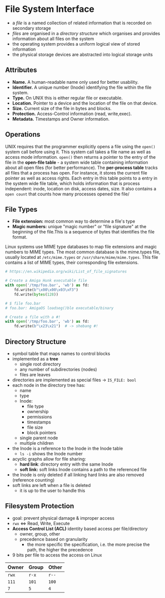 # File System Interface

- a *file* is a named collection of related information that is recorded on secondary storage
- *files* are organised in a *directory structure* which organises and provides information about all files on the system
- the operating system provides a uniform logical view of stored information
- the physical storage devices are abstracted into logical storage units

## Attributes

- **Name.** A human-readable name only used for better usability.
- **Identifier.** A unique number (Inode) identifying the file within the file system.
- **Type.** On UNIX this is either regular file or executable.
- **Location.** Pointer to a device and the location of the file on that device.
- **Size.** Current size of the file in bytes and blocks.
- **Protection.** Access-Control information (read, write,exec).
- **Metadata.** Timestamps and Owner information.

## Operations

UNIX requires that the programmer explicitly opens a file using the `open()` system call before using it. This system call takes a file name as well as access mode information. `open()` then returns a pointer to the entry of the file in the **open-file table** - a system wide table containing information about all open files (for better performance). The **per-process table** tracks all files that a process has open. For instance, it stores the current file pointer as well as access rights. Each entry in this table points to a entry in the system wide file table, which holds information that is process independent: inode, location on disk, access dates, size. It also contains a `open count` that counts how many processes opened the file/

## File Types

- **File extension:** most common way to determine a file's type
- **Magic numbers:** unique "magic number" or "file signature" at the beginning of the file.This is a sequence of bytes that identifies the file format.

Linux systems use MIME type databases to map file extensions and magic numbers to MIME types. The most common database is the mime.types file, usually located at `/etc/mime.types` or `/usr/share/mime/mime.types`. This file contains a list of MIME types, their corresponding file extensions.

```py
# https://en.wikipedia.org/wiki/List_of_file_signatures

# Create a Amiga Hunk executable file
with open('/tmp/foo.bar', 'wb') as fd:
    fd.write(b"\x00\x00\x03\xF3")
    fd.write(bytes(128))

# $ file foo.bar
# foo.bar: AmigaOS loadseg()ble executable/binary

# Create a file with a #!
with open('/tmp/foo.bar', 'wb') as fd:
    fd.write(b"\x23\x21")  # -> shebang #!
```

## Directory Structure

- symbol table that maps names to control blocks
- implemented as a **tree**
  - single root directory
  - any number of subdirectories (nodes)
  - files are leaves
- directories are implemented as special files -> `IS_FILE: bool`
- each node in the directory tree has:
  - name
  - type
  - Inode:
    - file type
    - ownership
    - permissions
    - timestamps
    - file size
    - block pointers
  - single parent node
  - multiple children
- the Inode is a reference to the Inode in the Inode table
  - `ls -i` shows the Inode number
- acyclic graphs allow for file sharing:
  - **hard link**: directory entry with the same Inode
  - **soft link:** soft links Inode contains a path to the referenced file
- the Inode is only deleted if all linking hard links are also removed (reference counting)
- soft links are left when a file is deleted
  - it is up to the user to handle this

## Filesystem Protection

- goal: prevent physical damage & improper access
- `rwx` <=> Read, Write, Execute
- **Access Control List (ACL)** identity based access per file/directory
	- owner, group, other
	- precedence based on granularity
		- the more specific the specification, i.e. the more precise the path, the higher the precedence
- 9 bits per file to access the access on Linux

| Owner | Group | Other|
| ---   | ---   | ---  |
|`rwx`  |`r-x`  |`r--` |
|`111`  | `101` | `100`|
|`7`    | `5`   |  `4` |